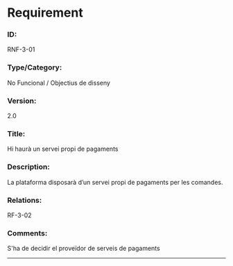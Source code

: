 # Requirement

### ID:
RNF-3-01

### Type/Category:
No Funcional / Objectius de disseny

### Version:
2.0

### Title:
Hi haurà un servei propi de pagaments

### Description:
La plataforma disposarà d’un servei propi de pagaments per les comandes.

### Relations:
RF-3-02

### Comments:
S'ha de decidir el proveïdor de serveis de pagaments

---